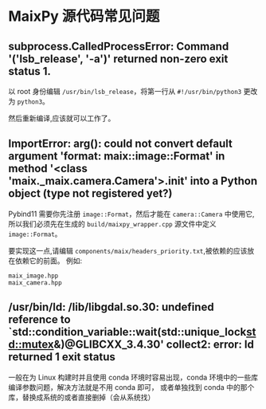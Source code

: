 MaixPy 源代码常见问题
===

## subprocess.CalledProcessError: Command '('lsb_release', '-a')' returned non-zero exit status 1.

以 root 身份编辑 `/usr/bin/lsb_release`，将第一行从 `#!/usr/bin/python3` 更改为 `python3`。

然后重新编译,应该就可以工作了。

## ImportError: arg(): could not convert default argument 'format: maix::image::Format' in method '<class 'maix._maix.camera.Camera'>.**init**' into a Python object (type not registered yet?)

Pybind11 需要你先注册 `image::Format`，然后才能在 `camera::Camera` 中使用它,所以我们必须先在生成的 `build/maixpy_wrapper.cpp` 源文件中定义 `image::Format`。

要实现这一点,请编辑 `components/maix/headers_priority.txt`,被依赖的应该放在依赖它的前面。
例如:
```
maix_image.hpp
maix_camera.hpp
```

## /usr/bin/ld: /lib/libgdal.so.30: undefined reference to `std::condition_variable::wait(std::unique_lock<std::mutex>&)@GLIBCXX_3.4.30' collect2: error: ld returned 1 exit status

一般在为 Linux 构建时并且使用 conda 环境时容易出现，conda 环境中的一些库编译参数问题，解决方法就是不用 conda 即可， 或者单独找到 conda 中的那个库，替换成系统的或者直接删掉（会从系统找）


